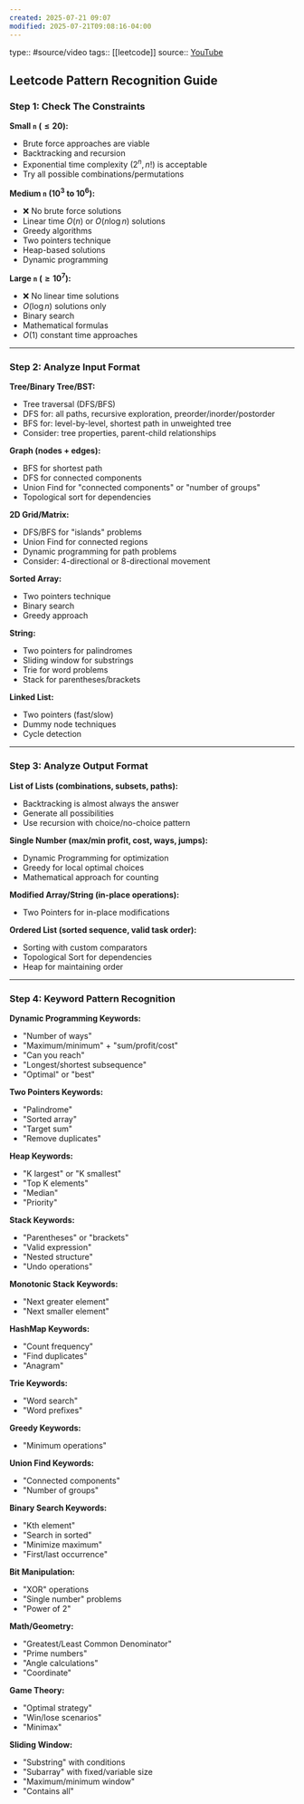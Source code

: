 ```yaml
---
created: 2025-07-21 09:07
modified: 2025-07-21T09:08:16-04:00
---
```

type:: #source/video 
tags:: [[leetcode]]
source:: [YouTube](https://www.youtube.com/watch?v=LAnEeffb5zI&list=LL&index=1)

## Leetcode Pattern Recognition Guide

### Step 1: Check The Constraints

**Small `n` ($\le 20$):**
* Brute force approaches are viable
* Backtracking and recursion
* Exponential time complexity ($2^n, n!$) is acceptable
* Try all possible combinations/permutations

**Medium `n` ($10^3$ to $10^6$):**
* ❌ No brute force solutions
* Linear time $O(n)$ or $O(n \log n)$ solutions
* Greedy algorithms
* Two pointers technique
* Heap-based solutions
* Dynamic programming

**Large `n` ($\ge 10^7$):**
* ❌ No linear time solutions
* $O(\log n)$ solutions only
* Binary search
* Mathematical formulas
* $O(1)$ constant time approaches

---

### Step 2: Analyze Input Format

**Tree/Binary Tree/BST:**
* Tree traversal (DFS/BFS)
* DFS for: all paths, recursive exploration, preorder/inorder/postorder
* BFS for: level-by-level, shortest path in unweighted tree
* Consider: tree properties, parent-child relationships

**Graph (nodes + edges):**
* BFS for shortest path
* DFS for connected components
* Union Find for "connected components" or "number of groups"
* Topological sort for dependencies

**2D Grid/Matrix:**
* DFS/BFS for "islands" problems
* Union Find for connected regions
* Dynamic programming for path problems
* Consider: 4-directional or 8-directional movement

**Sorted Array:**
* Two pointers technique
* Binary search
* Greedy approach

**String:**
* Two pointers for palindromes
* Sliding window for substrings
* Trie for word problems
* Stack for parentheses/brackets

**Linked List:**
* Two pointers (fast/slow)
* Dummy node techniques
* Cycle detection

---

### Step 3: Analyze Output Format

**List of Lists (combinations, subsets, paths):**
* Backtracking is almost always the answer
* Generate all possibilities
* Use recursion with choice/no-choice pattern

**Single Number (max/min profit, cost, ways, jumps):**
* Dynamic Programming for optimization
* Greedy for local optimal choices
* Mathematical approach for counting

**Modified Array/String (in-place operations):**
* Two Pointers for in-place modifications

**Ordered List (sorted sequence, valid task order):**
* Sorting with custom comparators
* Topological Sort for dependencies
* Heap for maintaining order

---

### Step 4: Keyword Pattern Recognition

**Dynamic Programming Keywords:**
* "Number of ways"
* "Maximum/minimum" + "sum/profit/cost"
* "Can you reach"
* "Longest/shortest subsequence"
* "Optimal" or "best"

**Two Pointers Keywords:**
* "Palindrome"
* "Sorted array"
* "Target sum"
* "Remove duplicates"

**Heap Keywords:**
* "K largest" or "K smallest"
* "Top K elements"
* "Median"
* "Priority"

**Stack Keywords:**
* "Parentheses" or "brackets"
* "Valid expression"
* "Nested structure"
* "Undo operations"

**Monotonic Stack Keywords:**
* "Next greater element"
* "Next smaller element"

**HashMap Keywords:**
* "Count frequency"
* "Find duplicates"
* "Anagram"

**Trie Keywords:**
* "Word search"
* "Word prefixes"

**Greedy Keywords:**
* "Minimum operations"

**Union Find Keywords:**
* "Connected components"
* "Number of groups"

**Binary Search Keywords:**
* "Kth element"
* "Search in sorted"
* "Minimize maximum"
* "First/last occurrence"

**Bit Manipulation:**
* "XOR" operations
* "Single number" problems
* "Power of 2"

**Math/Geometry:**
* "Greatest/Least Common Denominator"
* "Prime numbers"
* "Angle calculations"
* "Coordinate"

**Game Theory:**
* "Optimal strategy"
* "Win/lose scenarios"
* "Minimax"

**Sliding Window:**
* "Substring" with conditions
* "Subarray" with fixed/variable size
* "Maximum/minimum window"
* "Contains all"